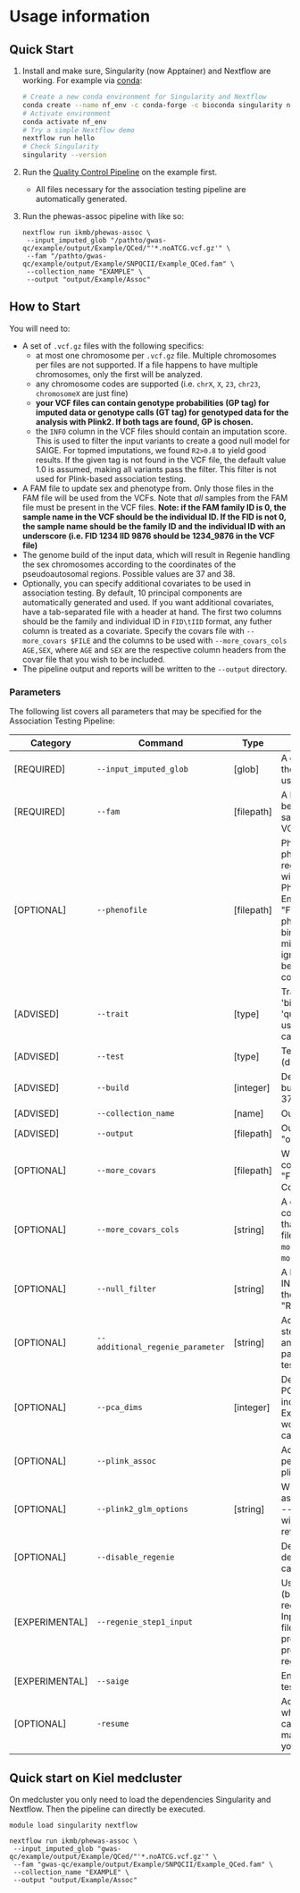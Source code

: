 # Usage information

## Quick Start
1. Install and make sure, Singularity (now Apptainer) and Nextflow are working. For example via [conda](https://docs.conda.io/projects/conda/en/latest/user-guide/install/linux.html):
    ```bash
    # Create a new conda environment for Singularity and Nextflow
    conda create --name nf_env -c conda-forge -c bioconda singularity nextflow
    # Activate environment
    conda activate nf_env
    # Try a simple Nextflow demo
    nextflow run hello
    # Check Singularity
    singularity --version
    ```
   
2. Run the [Quality Control Pipeline](https://github.com/ikmb/gwas-qc/blob/master/Readme.md#quick-start) on the example first.
    - All files necessary for the association testing pipeline are automatically generated.

3. Run the phewas-assoc pipeline with like so:
   ```
   nextflow run ikmb/phewas-assoc \
    --input_imputed_glob "/pathto/gwas-qc/example/output/Example/QCed/"'*.noATCG.vcf.gz'" \
    --fam "/pathto/gwas-qc/example/output/Example/SNPQCII/Example_QCed.fam" \
    --collection_name "EXAMPLE" \
    --output "output/Example/Assoc"
    ```

## How to Start

You will need to:
- A set of `.vcf.gz` files with the following specifics:
    - at most one chromosome per `.vcf.gz` file. Multiple chromosomes per files are not supported. If a file happens to have multiple chromosomes, only the first will be analyzed.
    - any chromosome codes are supported (i.e. `chrX`, `X`, `23`, `chr23`, `chromosomeX` are just fine)
    - **your VCF files can contain genotype probabilities (GP tag) for imputed data or genotype calls (GT tag) for genotyped data for the analysis with Plink2. If both tags are found, GP is chosen.**
    - the `INFO` column in the VCF files should contain an imputation score. This is used to filter the input variants to create a good null model for SAIGE. For topmed imputations, we found `R2>0.8` to yield good results. If the given tag is not found in the VCF file, the default value 1.0 is assumed, making all variants pass the filter. This filter is not used for Plink-based association testing. 
- A FAM file to update sex and phenotype from. Only those files in the FAM file will be used from the VCFs. Note that *all* samples from the FAM file must be present in the VCF files. **Note: if the FAM family ID is 0, the sample name in the VCF should be the individual ID. If the FID is not 0, the sample name should be the family ID and the individual ID with an underscore (i.e. FID 1234 IID 9876 should be 1234_9876 in the VCF file)**
- The genome build of the input data, which will result in Regenie handling the sex chromosomes according to the coordinates of the pseudoautosomal regions. Possible values are 37 and 38.
- Optionally, you can specify additional covariates to be used in association testing. By default, 10 principal components are automatically generated and used. If you want additional covariates, have a tab-separated file with a header at hand. The first two columns should be the family and individual ID in `FID\tIID` format, any futher column is treated as a covariate. Specify the covars file with `--more_covars $FILE` and the columns to be used with `--more_covars_cols AGE,SEX`, where `AGE` and `SEX` are the respective column headers from the covar file that you wish to be included.
- The pipeline output and reports will be written to the `--output` directory.

### Parameters

The following list covers all parameters that may be specified for the Association Testing Pipeline:


| Category | Command | Type  | Description |
| --- | --- | --- |  --- |
| [REQUIRED] | `--input_imputed_glob` | [glob]  | A glob expression to specify the .vcf.gz files that should be used for association analysis |
| [REQUIRED] | `--fam` | [filepath]  | A Plink-style FAM file that will be used to select a subset of samples from the provided VCFs |
| [OPTIONAL] | `--phenofile` | [filepath]  | Phenotype file for multiple phenotype/traits-testing with regenie. Tab separated file with columnsheader "FID IID Phenotype1 Phenotype2". Entries must be "0" for FID, "FID_IID" for IID and all phenotypes must be either binary or quantitaive, don't mix! Missing Samples will be ignored. Binary traits should be specified as control=1,case=2,missing=NA. |
| [ADVISED] | `--trait` | [type]  | Trait type to analyze. May be 'binary' (default) or 'quantitative'. For a binary trait use "1" as control and "2" as case in the phenofile/fam. |
| [ADVISED] | `--test` | [type]  | Test algorithm. May be 'firth' (default) or 'spa'. |
| [ADVISED] | `--build` | [integer] | Define the human genome build code. Valid numbers are 37 and 38. |
| [ADVISED] | `--collection_name` | [name] | Output filename prefix |
| [ADVISED] | `--output` | [filepath]  | Output directory. Default: "output/assoc" |
| [OPTIONAL] | `--more_covars` | [filepath] | Whitespace-separated list of covariates. Columnsheader "FID IID Covariate1 Covariate2". |
| [OPTIONAL] | `--more_covars_cols` | [string] | A comma-separated list of covar column header names that should be used from the file that is used with `--more_covars`. Required when `--more_covars` is being used |
| [OPTIONAL] | `--null_filter` | [string] | A bcftools-style formatted INFO filter for generation of the null model. Default: "R2>0.8" |
| [OPTIONAL] | `--additional_regenie_parameter` | [string] | Add additional parameters to step2 of regenie e.g. annotation and mask parameters for gene-based testing. |
| [OPTIONAL] | `--pca_dims` | [integer] | Define the limit of how many PCs should be calculated and included in association testing. Expects integer values. 0 would mean, no PCs will be calculated. Default is 10. |
| [OPTIONAL] | `--plink_assoc` |  | Activation-switch to also perform association tests with plink2 --glm. |
| [OPTIONAL] | `--plink2_glm_options` | [string] | When performing plink2 association testing, adjust the --glm parameter within plink2 with modifiers. Default: "omit-ref hide-covar". |
| [OPTIONAL] | `--disable_regenie` |  | Deactivation-switch to deactivate association test calculation with regenie. |
| [EXPERIMENTAL] | `--regenie_step1_input` |  | Use a different plink fileset (bim/bed/fam) as input for regenie in step1. Default: false. Input must be the path to the fileset prefix (e.g. for prefix.bed + prefix.bim + prefix.fam it would be "--regenie_step1_input prefix") |
| [EXPERIMENTAL] | `--saige` |  | Enable Saige for association testing. |
| [OPTIONAL] | `-resume` | | Activation-switch to restart where the pipeline was when cancelled or aborted. May or may not work, depending on your filesystem specifics. |


## Quick start on Kiel medcluster
On medcluster you only need to load the dependencies Singularity and Nextflow. Then the pipeline can directly be executed.

   ```
   module load singularity nextflow

   nextflow run ikmb/phewas-assoc \
    --input_imputed_glob "gwas-qc/example/output/Example/QCed/"'*.noATCG.vcf.gz'" \
    --fam "gwas-qc/example/output/Example/SNPQCII/Example_QCed.fam" \
    --collection_name "EXAMPLE" \
    --output "output/Example/Assoc"   
   ```
